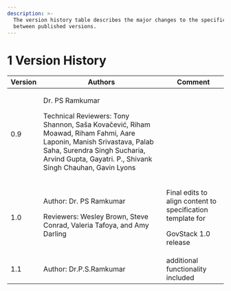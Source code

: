 ```yaml
---
description: >-
  The version history table describes the major changes to the specifications
  between published versions.
---
```


# 1 Version History

| Version | Authors                                                                                                                                                                                                                                        | Comment                                                                                       |
| ------- | ---------------------------------------------------------------------------------------------------------------------------------------------------------------------------------------------------------------------------------------------- | --------------------------------------------------------------------------------------------- |
| 0.9     | <p>Dr. PS Ramkumar</p><p>Technical Reviewers: Tony Shannon, Saša Kovačević, Riham Moawad, Riham Fahmi, Aare Laponin, Manish Srivastava, Palab Saha, Surendra Singh Sucharia, Arvind Gupta, Gayatri. P., Shivank Singh Chauhan, Gavin Lyons</p> |                                                                                               |
| 1.0     | <p>Author: Dr. PS Ramkumar</p><p>Reviewers: Wesley Brown, Steve Conrad, Valeria Tafoya, and Amy Darling</p>                                                                                                                                    | <p>Final edits to align content to specification template for</p><p> GovStack 1.0 release</p> |
| 1.1     | Author: Dr.P.S.Ramkumar                                                                                                                                                                                                                        | additional functionality included                                                             |
